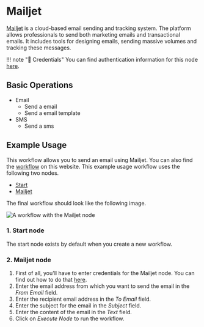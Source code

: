 # Mailjet

[Mailjet](https://www.mailjet.com/) is a cloud-based email sending and tracking system. The platform allows professionals to send both marketing emails and transactional emails. It includes tools for designing emails, sending massive volumes and tracking these messages.

!!! note "🔑 Credentials"
    You can find authentication information for this node [here](/integrations/credentials/mailjet/).


## Basic Operations

* Email
    * Send a email
    * Send a email template
* SMS
    * Send a sms

## Example Usage

This workflow allows you to send an email using Mailjet. You can also find the [workflow](https://n8n.io/workflows/520) on this website. This example usage workflow uses the following two nodes.

- [Start](/integrations/core-nodes/n8n-nodes-base.start/)
- [Mailjet]()

The final workflow should look like the following image.

![A workflow with the Mailjet node](/_images/integrations/nodes/mailjet/workflow.png)

### 1. Start node

The start node exists by default when you create a new workflow.

### 2. Mailjet node

1. First of all, you'll have to enter credentials for the Mailjet node. You can find out how to do that [here](/integrations/credentials/mailjet/).
2. Enter the email address from which you want to send the email in the *From Email* field.
3. Enter the recipient email address in the *To Email* field.
4. Enter the subject for the email in the *Subject* field.
5. Enter the content of the email in the *Text* field.
6. Click on *Execute Node* to run the workflow.
